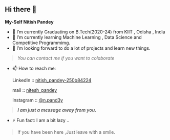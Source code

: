 ## Hi there 👋
**My-Self Nitish Pandey**

- 🔭 I’m currently Graduating on B.Tech(2020-24) from KIIT , Odisha , India
- 🌱 I’m currently learning Machine Learning , Data Science and Competitive Programmimg.
- 👯 I’m looking forward to do a lot of projects and learn new things. 
>*You can contact me if you want to colaborate*

- 📫 How to reach me:

     LinkedIn :: [nitish_pandey-250b84224](https://www.linkedin.com/in/nitish-pandey-250b84224/)
     
     mail :: [nitesh_pandey](niteshpandey2058@gmail.com)
     
     Instagram :: [@n.pand3y](https://www.instagram.com/n.pand3y/) 



> ___*I am just a message away from you.*___
- ⚡ Fun fact: I am a bit lazy ..



>If you have been here ,Just leave with a smile.

